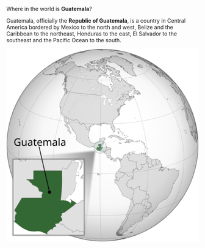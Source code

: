 Where in the world is **Guatemala**?
<!--question-->
Guatemala, officially the **Republic of Guatemala**, is a country in Central America bordered by Mexico to the north and west, Belize and the Caribbean to the northeast, Honduras to the east, El Salvador to the southeast and the Pacific Ocean to the south.

![Map of Guatemala](images/Guatemala_(orthographic_projection).svg)